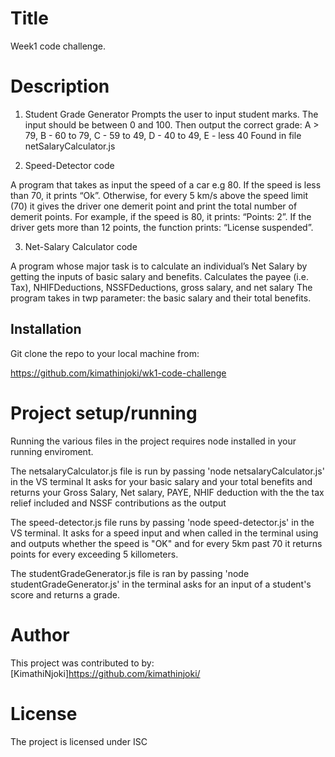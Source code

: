 
# Title
Week1 code challenge.

# Description

1. Student Grade Generator
Prompts the user to input student marks.
The input should be between 0 and 100. Then output the correct grade:
A > 79, B - 60 to 79, C -  59 to 49, D - 40 to 49, E - less 40
Found in file netSalaryCalculator.js


2. Speed-Detector code

A program that takes as input the speed of a car e.g 80. If the speed is less than 70, it prints “Ok”.
Otherwise, for every 5 km/s above the speed limit (70) it gives the driver one demerit point and print the total number of demerit points.
For example, if the speed is 80, it prints: “Points: 2”.
If the driver gets more than 12 points, the function prints: “License suspended”.


3. Net-Salary Calculator code

A program whose major task is to calculate an individual’s Net Salary by getting the inputs of basic salary and benefits.
Calculates the payee (i.e. Tax), NHIFDeductions, NSSFDeductions, gross salary, and net salary
The program takes in twp parameter: the basic salary and their total benefits.

## Installation
Git clone the repo to your local machine from:

https://github.com/kimathinjoki/wk1-code-challenge


# Project setup/running
Running the various files in the project requires node installed in your running enviroment.

 The netsalaryCalculator.js file is run by passing 'node netsalaryCalculator.js' in the VS terminal
 It asks for your basic salary and your total benefits and returns your Gross Salary, Net salary, PAYE, NHIF deduction with the the tax relief included and NSSF contributions as the output

 The speed-detector.js file runs by passing 'node speed-detector.js' in the VS terminal.
 It asks for a speed input and when called in the terminal using and outputs whether the speed is "OK" and for every 5km past 70 it returns points for every exceeding  5 killometers.

 The studentGradeGenerator.js file is ran by passing 'node studentGradeGenerator.js' in the terminal asks for an input of a student's score and returns a grade.

# Author
This project was contributed to by:
[KimathiNjoki]https://github.com/kimathinjoki/

# License
The project is licensed under ISC

